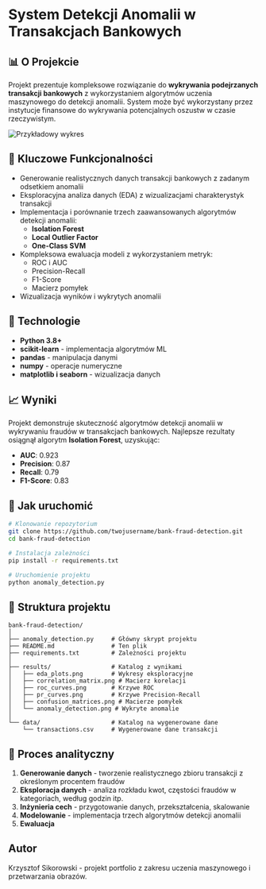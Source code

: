 # System Detekcji Anomalii w Transakcjach Bankowych

## 📊 O Projekcie

Projekt prezentuje kompleksowe rozwiązanie do **wykrywania podejrzanych transakcji bankowych** z wykorzystaniem algorytmów uczenia maszynowego do detekcji anomalii. System może być wykorzystany przez instytucje finansowe do wykrywania potencjalnych oszustw w czasie rzeczywistym.

![Przykładowy wykres](anomaly_detection.png)

## 🌟 Kluczowe Funkcjonalności

- Generowanie realistycznych danych transakcji bankowych z zadanym odsetkiem anomalii
- Eksploracyjna analiza danych (EDA) z wizualizacjami charakterystyk transakcji
- Implementacja i porównanie trzech zaawansowanych algorytmów detekcji anomalii:
  - **Isolation Forest**
  - **Local Outlier Factor**
  - **One-Class SVM**
- Kompleksowa ewaluacja modeli z wykorzystaniem metryk:
  - ROC i AUC
  - Precision-Recall
  - F1-Score
  - Macierz pomyłek
- Wizualizacja wyników i wykrytych anomalii

## 🔧 Technologie

- **Python 3.8+**
- **scikit-learn** - implementacja algorytmów ML
- **pandas** - manipulacja danymi
- **numpy** - operacje numeryczne
- **matplotlib i seaborn** - wizualizacja danych

## 📈 Wyniki

Projekt demonstruje skuteczność algorytmów detekcji anomalii w wykrywaniu fraudów w transakcjach bankowych. Najlepsze rezultaty osiągnął algorytm **Isolation Forest**, uzyskując:

- **AUC**: 0.923
- **Precision**: 0.87
- **Recall**: 0.79
- **F1-Score**: 0.83

## 🚀 Jak uruchomić

```bash
# Klonowanie repozytorium
git clone https://github.com/twojusername/bank-fraud-detection.git
cd bank-fraud-detection

# Instalacja zależności
pip install -r requirements.txt

# Uruchomienie projektu
python anomaly_detection.py
```

## 📁 Struktura projektu

```
bank-fraud-detection/
│
├── anomaly_detection.py     # Główny skrypt projektu
├── README.md                # Ten plik
├── requirements.txt         # Zależności projektu
│
├── results/                 # Katalog z wynikami
│   ├── eda_plots.png        # Wykresy eksploracyjne
│   ├── correlation_matrix.png # Macierz korelacji 
│   ├── roc_curves.png       # Krzywe ROC
│   ├── pr_curves.png        # Krzywe Precision-Recall
│   ├── confusion_matrices.png # Macierze pomyłek
│   └── anomaly_detection.png # Wykryte anomalie
│
└── data/                    # Katalog na wygenerowane dane
    └── transactions.csv     # Wygenerowane dane transakcji
```

## 🧠 Proces analityczny

1. **Generowanie danych** - tworzenie realistycznego zbioru transakcji z określonym procentem fraudów
2. **Eksploracja danych** - analiza rozkładu kwot, częstości fraudów w kategoriach, według godzin itp.
3. **Inżynieria cech** - przygotowanie danych, przekształcenia, skalowanie
4. **Modelowanie** - implementacja trzech algorytmów detekcji anomalii
5. **Ewaluacja**

## Autor

Krzysztof Sikorowski - projekt portfolio z zakresu uczenia maszynowego i przetwarzania obrazów.
